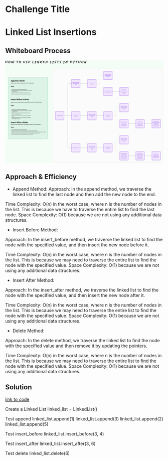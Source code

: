 # Challenge Title

# Linked List Insertions

## Whiteboard Process

![WhiteBoard6](WhiteBoard6.png)

## Approach & Efficiency

* Append Method:
Approach: In the append method, we traverse the linked list to find the last node and then add the new node to the end.

Time Complexity: O(n) in the worst case, where n is the number of nodes in the list. This is because we have to traverse the entire list to find the last node.
Space Complexity: O(1) because we are not using any additional data structures.

* Insert Before Method:

Approach: In the insert_before method, we traverse the linked list to find the node with the specified value, and then insert the new node before it.

Time Complexity: O(n) in the worst case, where n is the number of nodes in the list. This is because we may need to traverse the entire list to find the node with the specified value.
Space Complexity: O(1) because we are not using any additional data structures.

* Insert After Method:

Approach: In the insert_after method, we traverse the linked list to find the node with the specified value, and then insert the new node after it.

Time Complexity: O(n) in the worst case, where n is the number of nodes in the list. This is because we may need to traverse the entire list to find the node with the specified value.
Space Complexity: O(1) because we are not using any additional data structures.

* Delete Method:

Approach: In the delete method, we traverse the linked list to find the node with the specified value and then remove it by updating the pointers.

Time Complexity: O(n) in the worst case, where n is the number of nodes in the list. This is because we may need to traverse the entire list to find the node with the specified value.
Space Complexity: O(1) because we are not using any additional data structures.

## Solution
[link to code](python/data_structures/linked_list.py)

Create a Linked List
linked_list = LinkedList()

Test append
linked_list.append(1)
linked_list.append(3)
linked_list.append(2)
linked_list.append(5)

Test insert_before
linked_list.insert_before(3, 4)

Test insert_after
linked_list.insert_after(3, 6)

Test delete
linked_list.delete(6)


